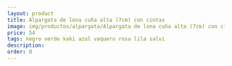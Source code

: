 ```yaml
---
layout: product
title: Alpargata de lona cuña alta (7cm) con cintas 
image: img/productos/alpargata/Alpargata de lona cuña alta (7cm) con cintas =54 =negro verde kaki azul vaquero rosa lila salvi.webp
price: 54 
tags: negro verde kaki azul vaquero rosa lila salvi
description: 
order: 0
---
```

